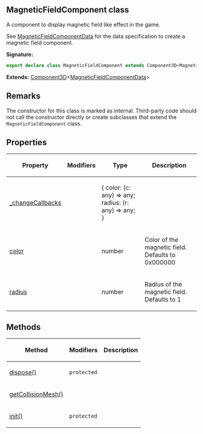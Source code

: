 
## MagneticFieldComponent class

A component to display magnetic field like effect in the game.

See [MagneticFieldComponentData](/reference/magneticfieldcomponentdata.md) for the data specification to create a magnetic field component.

**Signature:**

```typescript
export declare class MagneticFieldComponent extends Component3D<MagneticFieldComponentData> 
```
**Extends:** [Component3D](/reference/component3d.md)<!-- -->&lt;[MagneticFieldComponentData](/reference/magneticfieldcomponentdata.md)<!-- -->&gt;

## Remarks

The constructor for this class is marked as internal. Third-party code should not call the constructor directly or create subclasses that extend the `MagneticFieldComponent` class.

## Properties

<table><thead><tr><th>

Property


</th><th>

Modifiers


</th><th>

Type


</th><th>

Description


</th></tr></thead>
<tbody><tr><td>

[\_changeCallbacks](/reference/magneticfieldcomponent/_changecallbacks.md)


</td><td>


</td><td>

{ color: (c: any) =&gt; any; radius: (r: any) =&gt; any; }


</td><td>


</td></tr>
<tr><td>

[color](/reference/magneticfieldcomponent/color.md)


</td><td>


</td><td>

number


</td><td>

Color of the magnetic field. Defaults to 0x000000


</td></tr>
<tr><td>

[radius](/reference/magneticfieldcomponent/radius.md)


</td><td>


</td><td>

number


</td><td>

Radius of the magnetic field. Defaults to 1


</td></tr>
</tbody></table>

## Methods

<table><thead><tr><th>

Method


</th><th>

Modifiers


</th><th>

Description


</th></tr></thead>
<tbody><tr><td>

[dispose()](/reference/magneticfieldcomponent/dispose.md)


</td><td>

`protected`


</td><td>


</td></tr>
<tr><td>

[getCollisionMesh()](/reference/magneticfieldcomponent/getcollisionmesh.md)


</td><td>


</td><td>


</td></tr>
<tr><td>

[init()](/reference/magneticfieldcomponent/init.md)


</td><td>

`protected`


</td><td>


</td></tr>
</tbody></table>
